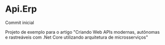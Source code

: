 # Api.Erp
Commit inicial

Projeto de exemplo para o artigo "Criando Web APIs modernas, autônomas e rastreáveis com .Net Core utilizando arquitetura de microsserviços"
